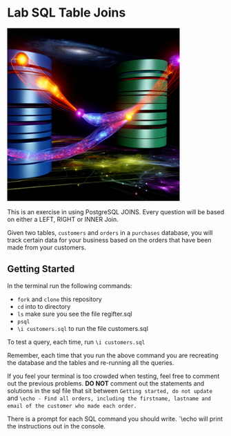 # Lab SQL Table Joins

<img src="./assets/d-join.webp" width="400" height="400">

This is an exercise in using PostgreSQL JOINS. Every question will be based on either a LEFT, RIGHT or INNER Join.

Given two tables, `customers` and `orders` in a `purchases` database, you will track certain data for your business based on the orders that have been made from your customers.

## Getting Started

In the terminal run the following commands:

- `fork` and `clone` this repository
- `cd` into to directory
- `ls` make sure you see the file regifter.sql
- `psql`
- `\i customers.sql` to run the file customers.sql

To test a query, each time, run `\i customers.sql`

Remember, each time that you run the above command you are recreating the database and the tables and re-running all the queries.

If you feel your terminal is too crowded when testing, feel free to comment out the previous problems.
**DO NOT** comment out the statements and solutions in the sql file that sit between `Getting started, do not update` and `\echo - Find all orders, including the firstname, lastname and email of the customer who made each order.`

There is a prompt for each SQL command you should write. `\echo will print the instructions out in the console.
